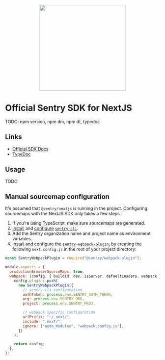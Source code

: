 <p align="center">
  <a href="https://sentry.io" target="_blank" align="center">
    <img src="https://sentry-brand.storage.googleapis.com/sentry-logo-black.png" width="280">
  </a>
  <br />
</p>

# Official Sentry SDK for NextJS

TODO: npm version, npm dm, npm dt, typedoc

## Links

- [Official SDK Docs](https://docs.sentry.io/quickstart/)
- [TypeDoc](http://getsentry.github.io/sentry-javascript/)

## Usage

TODO

## Manual sourcemap configuration

It's assumed that `@sentry/nextjs` is running in the project.
Configuring sourcemaps with the NextJS SDK only takes a few steps.

1. If you're using TypeScript, make sure sourcemaps are generated.
2. [Install](https://docs.sentry.io/product/cli/installation/)
and [configure](https://docs.sentry.io/product/cli/configuration/)
[`sentry-cli`](https://github.com/getsentry/sentry-cli).
3. Add the Sentry organization name and project name as environment variables.
4. Install and configure the  [`sentry-webpack-plugin`](https://docs.sentry.io/platforms/javascript/sourcemaps/tools/webpack/),
by creating the following `next.config.js` in the root of your project directory:

```js
const SentryWebpackPlugin = require("@sentry/webpack-plugin");

module.exports = {
  productionBrowserSourceMaps: true,
  webpack: (config, { buildId, dev, isServer, defaultLoaders, webpack }) => {
    config.plugins.push(
      new SentryWebpackPlugin({
        // sentry-cli configuration
        authToken: process.env.SENTRY_AUTH_TOKEN,
        org: process.env.SENTRY_ORG,
        project: process.env.SENTRY_PROJ,

        // webpack specific configuration
        urlPrefix: "~/_next/",
        include: ".next/",
        ignore: ["node_modules", "webpack.config.js"],
      })
    );

    return config;
  },
};
```
